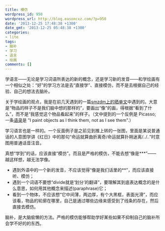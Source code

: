 ```yaml
---
title: 模仿
wordpress_id: 950
wordpress_url: http://blog.easoncxz.com/?p=950
date: '2013-12-25 17:48:38 +1300'
date_gmt: '2013-12-25 05:48:38 +1300'
categories:
- lite
tags:
- 脑补
- 学习
- 语言
- 绘画
comments: []
---
```

<p>学语言——无论是学习词语所表达的新的概念，还是学习新的发音——和学绘画有一个相似之处：“好”的学习方法是去“直接学”、直接模仿，而不是去根据自己的经验、自己的想法去脑补。</p>
<p>关于学绘画的观点，我是在前几天遇到的一篇<a title="smzdm.com" href="http://jy.smzdm.com/detail/11807" target="_blank">smzdm上的晒单文</a>中遇到的。大意是“物品的样子不是我们脑中想的那样的”，要画出“像”的画，得根据“看到了什么”，而不是“我感觉这个物品看起来”的样子。（文中提到的一个反例是 Picasso; 一条<a href="http://www.pablopicasso.org/quotes.jsp" target="_blank">语录</a>是 "I paint objects as I think them, not as I see them".）</p>
<p>学习语言也是一样的。一个反面例子是之前见到推上转的一张图，里面是某说普通话的人意图学讲《红日》中的那句“命运就算曲折离奇/命运就算扑朔迷离/../..”时意图用普通话音注音。</p>
<p>真想“学到”的话，应该直接“模仿”。而且是严格的模仿，不能去想“像是***”——越这样想，越无法学像。</p>
<ul>
<li>遇到外语中的一个新的发音，不应该觉得“像是我们话里的**”，而应该直接听、模仿；</li>
<li>遇到一个词语不要想“divide就是‘划分’的翻译”，要理解其到底表达概念的是什么意思，如何用其他概念来描述(paraphrase)它；</li>
<li>看到一个物体，不应该想“它中间薄，两边厚，有个大黑框，表面光滑”，而应该看，物品的轮廓在哪里，自己是通过哪些边缘来感受到了线条的存在，然后直接去模仿。</li>
</ul>
<p>脑补，是大脑偷懒的方法。严格的模仿能够帮助学好某些如果不抑制自己的脑补所会学不好的的东西。</p>
